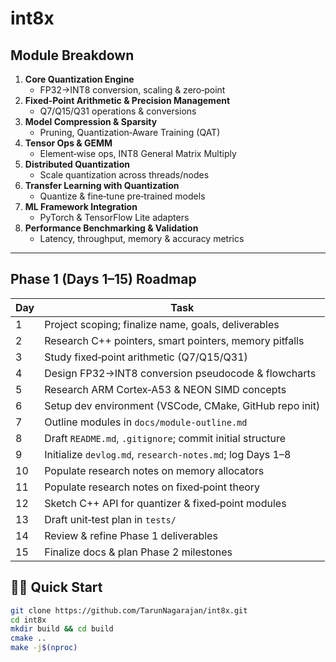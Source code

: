 # int8x

##  Module Breakdown

1. **Core Quantization Engine**  
   - FP32→INT8 conversion, scaling & zero‑point  
2. **Fixed‑Point Arithmetic & Precision Management**  
   - Q7/Q15/Q31 operations & conversions  
3. **Model Compression & Sparsity**  
   - Pruning, Quantization‑Aware Training (QAT)  
4. **Tensor Ops & GEMM**  
   - Element‑wise ops, INT8 General Matrix Multiply  
5. **Distributed Quantization**  
   - Scale quantization across threads/nodes  
6. **Transfer Learning with Quantization**  
   - Quantize & fine‑tune pre‑trained models  
7. **ML Framework Integration**  
   - PyTorch & TensorFlow Lite adapters  
8. **Performance Benchmarking & Validation**  
   - Latency, throughput, memory & accuracy metrics    

---

##  Phase 1 (Days 1–15) Roadmap

| Day  | Task                                                                   |
|------|------------------------------------------------------------------------|
| 1    | Project scoping; finalize name, goals, deliverables                    |
| 2    | Research C++ pointers, smart pointers, memory pitfalls                  |
| 3    | Study fixed‑point arithmetic (Q7/Q15/Q31)                              |
| 4    | Design FP32→INT8 conversion pseudocode & flowcharts                     |
| 5    | Research ARM Cortex‑A53 & NEON SIMD concepts                            |
| 6    | Setup dev environment (VSCode, CMake, GitHub repo init)                 |
| 7    | Outline modules in `docs/module‑outline.md`                             |
| 8    | Draft `README.md`, `.gitignore`; commit initial structure               |
| 9    | Initialize `devlog.md`, `research‑notes.md`; log Days 1–8                |
| 10   | Populate research notes on memory allocators                            |
| 11   | Populate research notes on fixed‑point theory                           |
| 12   | Sketch C++ API for quantizer & fixed‑point modules                      |
| 13   | Draft unit‑test plan in `tests/`                                         |
| 14   | Review & refine Phase 1 deliverables                                    |
| 15   | Finalize docs & plan Phase 2 milestones                                 |


## 🧑‍💻 Quick Start

```bash
git clone https://github.com/TarunNagarajan/int8x.git
cd int8x
mkdir build && cd build
cmake ..
make -j$(nproc)


